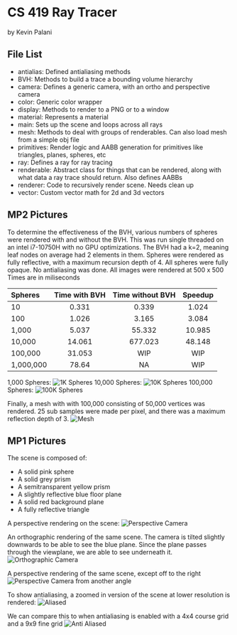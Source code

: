 # CS 419 Ray Tracer
by Kevin Palani

## File List

- antialias: Defined antialiasing methods
- BVH: Methods to build a trace a bounding volume hierarchy
- camera: Defines a generic camera, with an ortho and perspective camera
- color: Generic color wrapper
- display: Methods to render to a PNG or to a window
- material: Represents a material
- main: Sets up the scene and loops across all rays
- mesh: Methods to deal with groups of renderables. Can also load mesh from a simple obj file
- primitives: Render logic and AABB generation for primitives like triangles, planes, spheres, etc
- ray: Defines a ray for ray tracing
- renderable: Abstract class for things that can be rendered, along with what data a ray trace should return. Also defines AABBs
- renderer: Code to recursively render scene. Needs clean up
- vector: Custom vector math for 2d and 3d vectors

## MP2 Pictures

To determine the effectiveness of the BVH, various numbers of spheres were rendered with and without
the BVH. This was run single threaded on an intel i7-10750H with no GPU optimizations. The BVH had a 
k=2, meaning leaf nodes on average had 2 elements in them. Spheres were rendered as fully reflective,
with a maximum recursion depth of 4. All spheres were fully opaque. No antialiasing was done. All images were rendered at 500 x 500
Times are in miliseconds

| Spheres      | Time with BVH  | Time without BVH | Speedup |
| :---         |     :---:      |     :---:        | :---:   |
| 10	       | 0.331	        | 0.339	           | 1.024   |
| 100	       | 1.026	        | 3.165	           | 3.084   |
| 1,000	       | 5.037	        | 55.332	       | 10.985  |
| 10,000	   | 14.061	        | 677.023	       | 48.148  |
| 100,000	   | 31.053         | WIP              | WIP     |
| 1,000,000	   | 78.64	        | NA               | WIP     |

1,000 Spheres:
![1K Spheres](images/mp2/spheres_1000.png)
10,000 Spheres:
![10K Spheres](images/mp2/spheres_10000.png)
100,000 Spheres:
![100K Spheres](images/mp2/spheres_100000.png)

Finally, a mesh with with 100,000 consisting of 50,000 vertices was rendered. 25 sub samples
were made per pixel, and there was a maximum reflection depth of 3.
![Mesh](images/mp2/mesh.png)



## MP1 Pictures
The scene is composed of:
- A solid pink sphere
- A solid grey prism
- A semitransparent yellow prism
- A slightly reflective blue floor plane
- A solid red background plane
- A fully reflective triangle

A perspective rendering on the scene:
![Perspective Camera](images/mp1/perspective.png)

An orthographic rendering of the same scene. The camera is tilted slightly
downwards to be able to see the blue plane. Since the plane passes through
the viewplane, we are able to see underneath it.
![Orthographic Camera](images/mp1/ortho.png)

A perspective rendering of the same scene, except off to the right
![Perspective Camera from another angle](images/mp1/other_angle.png)

To show antialiasing, a zoomed in version of the scene at lower resolution
is rendered:
![Aliased](images/mp1/aliased.png)

We can compare this to when antialiasing is enabled with a 4x4 course grid
and a 9x9 fine grid
![Anti Aliased](images/mp1/anti_aliased.png)


